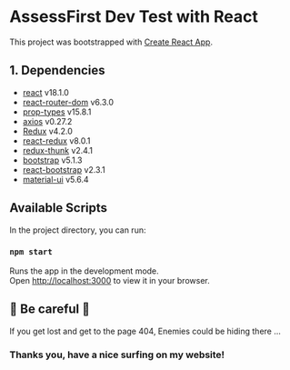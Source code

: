 # AssessFirst Dev Test with React

This project was bootstrapped with [Create React App](https://github.com/facebook/create-react-app).

## 1. Dependencies

-   [react](https://reactjs.org/) v18.1.0
-   [react-router-dom](https://reactrouter.com/web/guides/quick-start) v6.3.0
-   [prop-types](https://yarnpkg.com/package/prop-types) v15.8.1
-   [axios](https://axios-http.com/docs/intro) v0.27.2
-   [Redux](https://redux.js.org/) v4.2.0
-   [react-redux](https://react-redux.js.org/) v8.0.1
-   [redux-thunk](https://github.com/reduxjs/redux-thunk) v2.4.1
-   [bootstrap](https://yarnpkg.com/package/bootstrap) v5.1.3
-   [react-bootstrap](https://react-bootstrap.github.io/getting-started/introduction/) v2.3.1
-   [material-ui](https://mui.com/material-ui/getting-started/installation/) v5.6.4

## Available Scripts

In the project directory, you can run:

### `npm start`

Runs the app in the development mode.\
Open [http://localhost:3000](http://localhost:3000) to view it in your browser.

## 🚨  Be careful 🚨

If you get lost and get to the page 404, Enemies could be hiding there ...

### Thanks you, have a nice surfing on my website!

